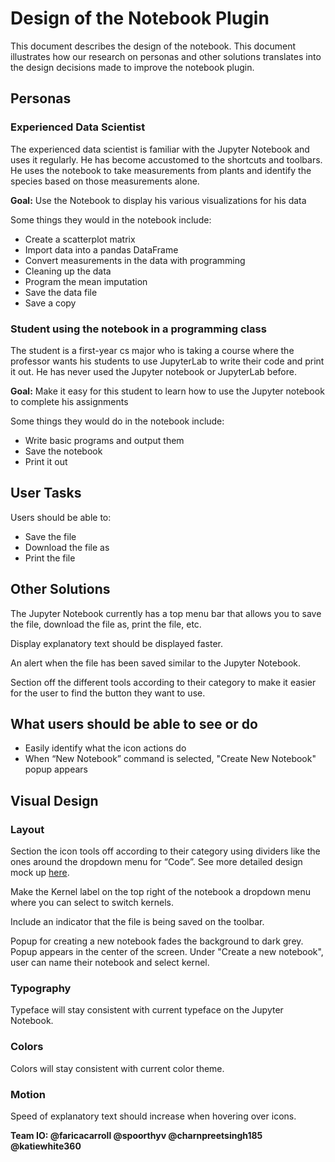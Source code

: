 # Design of the Notebook Plugin

This document describes the design of the notebook. This document illustrates how our research on personas and other solutions
translates into the design decisions made to improve the notebook plugin.

## Personas

### Experienced Data Scientist

The experienced data scientist is familiar with the Jupyter Notebook and uses it regularly. He has become accustomed to the shortcuts
and toolbars. He uses the notebook to take measurements from plants and identify the species based on those measurements alone.

**Goal:** Use the Notebook to display his various visualizations for his data

Some things they would in the notebook include:
* Create a scatterplot matrix
* Import data into a pandas DataFrame
* Convert measurements in the data with programming
* Cleaning up the data
* Program the mean imputation
* Save the data file
* Save a copy

### Student using the notebook in a programming class

The student is a first-year cs major who is taking a course where the professor wants his students to use JupyterLab to write
their code and print it out. He has never used the Jupyter notebook or JupyterLab before.

**Goal:** Make it easy for this student to learn how to use the Jupyter notebook to complete his assignments

Some things they would do in the notebook include:
* Write basic programs and output them
* Save the notebook
* Print it out

## User Tasks

Users should be able to:
* Save the file
* Download the file as
* Print the file

## Other Solutions

The Jupyter Notebook currently has a top menu bar that allows you to save the file, download the file as, print the file, etc. 

Display explanatory text should be displayed faster. 

An alert when the file has been saved similar to the Jupyter Notebook.

Section off the different tools according to their category to make it easier for the user to find the button they want to use.

## What users should be able to see or do

* Easily identify what the icon actions do
* When “New Notebook” command is selected, "Create New Notebook" popup appears

## Visual Design

### Layout

Section the icon tools off according to their category using dividers like the ones around the dropdown menu for “Code”. See more detailed design mock up [here](https://github.com/jupyter/jupyterlab/issues/227#issuecomment-230566045).

Make the Kernel label on the top right of the notebook a dropdown menu where you can select to switch kernels.

Include an indicator that the file is being saved on the toolbar. 

Popup for creating a new notebook fades the background to dark grey. Popup appears in the center of the screen. Under
"Create a new notebook", user can name their notebook and select kernel.

### Typography

Typeface will stay consistent with current typeface on the Jupyter Notebook.

### Colors

Colors will stay consistent with current color theme.

### Motion

Speed of explanatory text should increase when hovering over icons.

**Team IO: @faricacarroll @spoorthyv @charnpreetsingh185 @katiewhite360**
